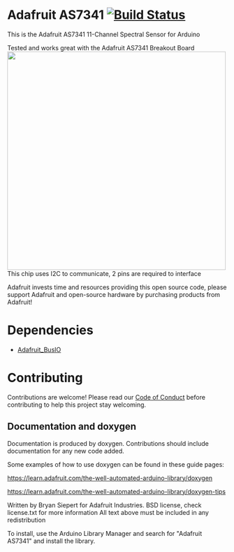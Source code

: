 # Adafruit AS7341 [![Build Status](https://github.com/adafruit/Adafruit_AS7341/workflows/Arduino%20Library%20CI/badge.svg)](https://github.com/adafruit/Adafruit_AS7341/actions)

This is the Adafruit AS7341 11-Channel Spectral Sensor for Arduino

Tested and works great with the Adafruit AS7341 Breakout Board
[<img src="assets/board.png?raw=true" width="500px">](https://www.adafruit.com/products/45XX)
This chip uses I2C to communicate, 2 pins are required to interface

Adafruit invests time and resources providing this open source code, please support Adafruit and open-source hardware by purchasing products from Adafruit!

# Dependencies
* [Adafruit_BusIO](https://github.com/adafruit/Adafruit_BusIO)
# Contributing

Contributions are welcome! Please read our [Code of Conduct](https://github.com/adafruit/Adafruit_AS7341/blob/master/CODE_OF_CONDUCT.md>)
before contributing to help this project stay welcoming.

## Documentation and doxygen
Documentation is produced by doxygen. Contributions should include documentation for any new code added.

Some examples of how to use doxygen can be found in these guide pages:

https://learn.adafruit.com/the-well-automated-arduino-library/doxygen

https://learn.adafruit.com/the-well-automated-arduino-library/doxygen-tips

Written by Bryan Siepert for Adafruit Industries.
BSD license, check license.txt for more information
All text above must be included in any redistribution

To install, use the Arduino Library Manager and search for "Adafruit AS7341" and install the library.
